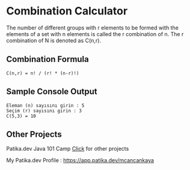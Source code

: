 
# Combination Calculator

The number of different groups with r elements to be formed with the elements of a set with n elements is called the r combination of n. The r combination of N is denoted as C(n,r).

## Combination Formula
```
C(n,r) = n! / (r! * (n-r)!)
```

## Sample Console Output
```
Eleman (n) sayısını girin : 5
Seçim (r) sayısını girin : 3
C(5,3) = 10
```
## Other Projects

Patika.dev Java 101 Camp
[Click](https://github.com/mcancankaya/java101) for other projects

My Patika.dev Profile :
https://app.patika.dev/mcancankaya

  
